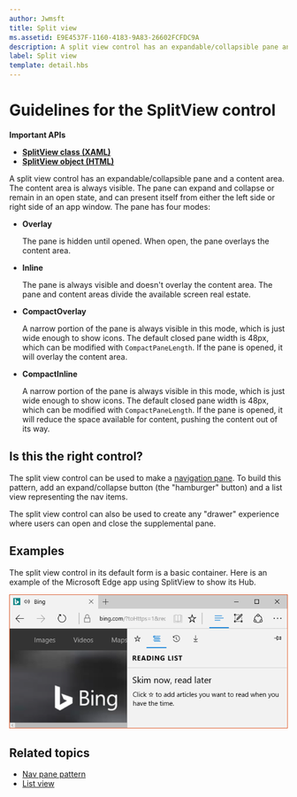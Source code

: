 ```yaml
---
author: Jwmsft
title: Split view
ms.assetid: E9E4537F-1160-4183-9A83-26602FCFDC9A
description: A split view control has an expandable/collapsible pane and a content area.
label: Split view
template: detail.hbs
---
```


# Guidelines for the SplitView control



**Important APIs**

-   [**SplitView class (XAML)**](https://msdn.microsoft.com/library/windows/apps/dn864360)
-   [**SplitView object (HTML)**](https://msdn.microsoft.com/library/windows/apps/dn919970)

A split view control has an expandable/collapsible pane and a content area. The content area is always visible. The pane can expand and collapse or remain in an open state, and can present itself from either the left side or right side of an app window. The pane has four modes:

-   **Overlay**

    The pane is hidden until opened. When open, the pane overlays the content area.

-   **Inline**

    The pane is always visible and doesn't overlay the content area. The pane and content areas divide the available screen real estate.

-   **CompactOverlay**

    A narrow portion of the pane is always visible in this mode, which is just wide enough to show icons. The default closed pane width is 48px, which can be modified with `CompactPaneLength`. If the pane is opened, it will overlay the content area.

-   **CompactInline**

    A narrow portion of the pane is always visible in this mode, which is just wide enough to show icons. The default closed pane width is 48px, which can be modified with `CompactPaneLength`. If the pane is opened, it will reduce the space available for content, pushing the content out of its way.

## <span id="Is_this_the_right_control_"></span><span id="is_this_the_right_control_"></span><span id="IS_THIS_THE_RIGHT_CONTROL_"></span>Is this the right control?

The split view control can be used to make a [navigation pane](nav-pane.md). To build this pattern, add an expand/collapse button (the "hamburger" button) and a list view representing the nav items.

The split view control can also be used to create any "drawer" experience where users can open and close the supplemental pane.

## <span id="Examples"></span><span id="examples"></span><span id="EXAMPLES"></span>Examples

The split view control in its default form is a basic container. Here is an example of the Microsoft Edge app using SplitView to show its Hub.

![Microsoft Edge split view example](images/split_view_Edge.png)



## <span id="related_topics"></span>Related topics


* [Nav pane pattern](nav-pane.md)
* [List view](lists.md)
 

 


<!--HONumber=Jun16_HO3-->


